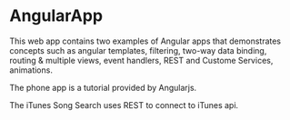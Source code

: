 AngularApp
==========
This web app contains two examples of Angular apps that demonstrates concepts such as angular templates, filtering, two-way data binding, <br> routing & multiple views, event handlers, REST and Custome Services, animations.

The phone app is a tutorial provided by Angularjs.

The iTunes Song Search uses REST to connect to iTunes api.